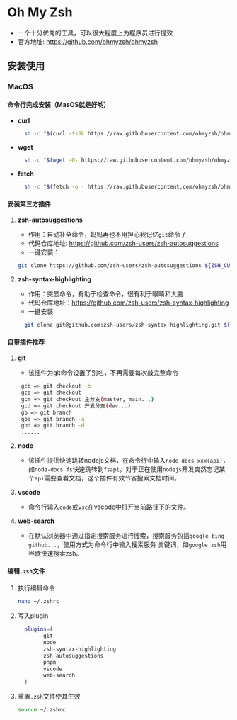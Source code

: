# Oh My Zsh

- 一个十分优秀的工具，可以很大程度上为程序员进行提效
- 官方地址: <https://github.com/ohmyzsh/ohmyzsh>

## 安装使用

### MacOS

#### 命令行完成安装（MasOS就是好哟）

- **curl**

    ```bash
      sh -c "$(curl -fsSL https://raw.githubusercontent.com/ohmyzsh/ohmyzsh/master/tools/install.sh)"
    ```

- **wget**

    ```bash
      sh -c "$(wget -O- https://raw.githubusercontent.com/ohmyzsh/ohmyzsh/master/tools/install.sh)"
    ```

- **fetch**

    ```bash
      sh -c "$(fetch -o - https://raw.githubusercontent.com/ohmyzsh/ohmyzsh/master/tools/install.sh)"
    ```

#### 安装第三方插件

  1. **zsh-autosuggestions**

     - 作用：自动补全命令，妈妈再也不用担心我记忆`git`命令了
     - 代码仓库地址: <https://github.com/zsh-users/zsh-autosuggestions>
     - 一键安装：

      ```bash
      git clone https://github.com/zsh-users/zsh-autosuggestions ${ZSH_CUSTOM:-~/.oh-my-zsh/custom}/plugins/zsh-autosuggestions
      ```

  2. **zsh-syntax-highlighting**

     - 作用：突显命令，有助于检查命令，很有利于眼睛和大脑
     - 代码仓库地址：<https://github.com/zsh-users/zsh-syntax-highlighting>
     - 一键安装:

      ```bash
        git clone git@github.com:zsh-users/zsh-syntax-highlighting.git ${ZSH_CUSTOM:-~/.oh-my-zsh/custom}/plugins/zsh-syntax-highlighting
      ```

#### 自带插件推荐

1. **git**
   - 该插件为git命令设置了别名，不再需要每次敲完整命令

   ``` bash
    gcb => git checkout -b
    gco => git checkout
    gcm => git checkout 主分支(master, main...)
    gcd => git checkout 开发分支(dev...)
    gb => git branch
    gba => git branch -a
    gbd => git branch -d
    ......
   ```

2. **node**
   - 该插件提供快速跳转nodejs文档，在命令行中输入`node-docs xxx(api)`，如`node-docs fs`快速跳转到`fsapi`，对于正在使用`nodejs`开发突然忘记某个`api`需要查看文档，这个插件有效节省搜索文档时间。
3. **vscode**
    - 命令行输入`code`或`vsc`在vscode中打开当前路径下的文件。
4. **web-search**
    - 在默认浏览器中通过指定搜索服务进行搜索，搜索服务包括`google bing github...`，使用方式为命令行中输入搜索服务 关键词，如`google zsh`用谷歌快速搜索zsh。

#### 编辑`.zsh`文件

  1. 执行编辑命令

      ```bash
      nano ~/.zshrc
      ```

  2. 写入plugin

      ```bash
        plugins=(
              git
              node
              zsh-syntax-highlighting
              zsh-autosuggestions
              pnpm
              vscode
              web-search
        )
      ```

  3. 重置`.zsh`文件使其生效

      ```bash
      source ~/.zshrc
      ```
